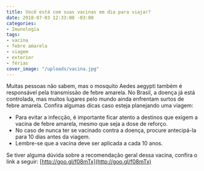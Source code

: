 ```yaml
---
title: Você está com suas vacinas em dia para viajar?
date: 2018-07-03 12:33:00 -03:00
categories:
- Imunologia
tags:
- vacina
- febre amarela
- viagem
- exterior
- férias
cover_image: "/uploads/vacina.jpg"
---
```


Muitas pessoas não sabem, mas o mosquito Aedes aegypti também é responsável pela transmissão de febre amarela. No Brasil, a doença já está controlada, mas muitos lugares pelo mundo ainda enfrentam surtos de febre amarela. Confira algumas dicas caso esteja planejando uma viagem:
* Para evitar a infecção, é importante ficar atento a destinos que exigem a vacina de febre amarela, mesmo que seja a dose de reforço.
* No caso de nunca ter se vacinado contra a doença, procure antecipá-la para 10 dias antes da viagem.
* Lembre-se que a vacina deve ser aplicada a cada 10 anos. 

Se tiver alguma dúvida sobre a recomendação geral dessa vacina, confira o link a seguir: [http://goo.gl/f08mTx](http://goo.gl/f08mTx)  